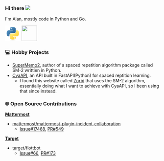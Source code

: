 ### Hi there <img src="https://user-images.githubusercontent.com/42378118/110234147-e3259600-7f4e-11eb-95be-0c4047144dea.gif" width="30">
I'm Alan, mostly code in Python and Go.
<p>
<img src="https://raw.githubusercontent.com/devicons/devicon/master/icons/python/python-original.svg" width="50" height="50">
<img src="https://github.com/egonelbre/gophers/blob/master/.thumb/animation/gopher-dance-long-3x.gif" width="50" height="50">
</p>

### 💻 Hobby Projects
- [SuperMemo2](https://github.com/alankan886/SuperMemo2), author of a spaced repetition algorithm package called SM-2 writtien in Python.
- [CyaAPI](https://github.com/alankan886/CyaAPI), an API built in FastAPI(Python) for spaced reptition learning.
  - I found this website called [Zorbi](https://zorbi.com/) that uses the SM-2 algorithm, essentially doing what I want to achieve with CyaAPI, so I been using that since instead.

### 🌐 Open Source Contributions
**[Mattermost](https://github.com/mattermost)**
  - [mattermost/mattermost-plugin-incident-collaboration](https://github.com/mattermost/mattermost-plugin-incident-collaboration)
    - [Issue#17468](https://github.com/mattermost/mattermost-server/issues/17468), [PR#549](https://github.com/mattermost/mattermost-plugin-incident-collaboration/pull/549#event-4747364458)

**[Target](https://github.com/target)**
  - [target/flottbot](https://github.com/target/flottbot)
    - [Issue#66](https://github.com/target/flottbot/issues/66), [PR#173](https://github.com/target/flottbot/pull/173)
